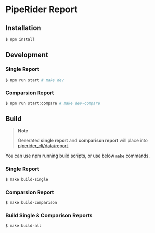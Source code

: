 # PipeRider Report

## Installation

```sh
$ npm install
```

## Development

### Single Report

```sh
$ npm run start # make dev
```

### Comparsion Report

```sh
$ npm run start:compare # make dev-compare
```

## Build

> **Note**
>
> Generated **single report** and **comparison report** will place into [piperider_cli/data/report](https://github.com/InfuseAI/piperider/tree/main/piperider_cli/data/report).

You can use npm running build scripts, or use below `make` commands.

### Single Report

```sh
$ make build-single
```

### Comparsion Report

```sh
$ make build-comparison
```

### Build Single & Comparison Reports

```sh
$ make build-all
```

